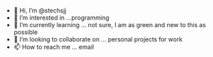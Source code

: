 - 👋 Hi, I’m @stechsjj
- 👀 I’m interested in ...programming
- 🌱 I’m currently learning ... not sure, I am as green and new to this as possible
- 💞️ I’m looking to collaborate on ... personal projects for work 
- 📫 How to reach me ... email

<!---
stechsjj/stechsjj is a ✨ special ✨ repository because its `README.md` (this file) appears on your GitHub profile.
You can click the Preview link to take a look at your changes.
--->
